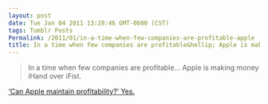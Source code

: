 ```yaml
---
layout: post
date: Tue Jan 04 2011 13:28:46 GMT-0600 (CST)
tags: Tumblr Posts
Permalink: /2011/01/in-a-time-when-few-companies-are-profitable-apple
title: In a time when few companies are profitable&hellip; Apple is making money iHand over iFist.
---
```


> In a time when few companies are profitable… Apple is making money iHand over iFist.

[‘Can Apple maintain profitability?’ Yes.](http://www.tuaw.com/2011/01/04/can-apple-maintain-profitability/)
